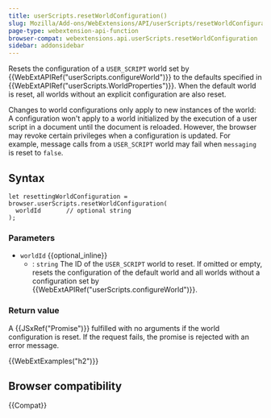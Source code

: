 ```yaml
---
title: userScripts.resetWorldConfiguration()
slug: Mozilla/Add-ons/WebExtensions/API/userScripts/resetWorldConfiguration
page-type: webextension-api-function
browser-compat: webextensions.api.userScripts.resetWorldConfiguration
sidebar: addonsidebar
---
```


Resets the configuration of a `USER_SCRIPT` world set by {{WebExtAPIRef("userScripts.configureWorld")}} to the defaults specified in {{WebExtAPIRef("userScripts.WorldProperties")}}. When the default world is reset, all worlds without an explicit configuration are also reset.

Changes to world configurations only apply to new instances of the world: A configuration won't apply to a world initialized by the execution of a user script in a document until the document is reloaded. However, the browser may revoke certain privileges when a configuration is updated. For example, message calls from a `USER_SCRIPT` world may fail when `messaging` is reset to `false`.

## Syntax

```js-nolint
let resettingWorldConfiguration = browser.userScripts.resetWorldConfiguration(
  worldId       // optional string
);
```

### Parameters

- `worldId` {{optional_inline}}
  - : `string` The ID of the `USER_SCRIPT` world to reset. If omitted or empty, resets the configuration of the default world and all worlds without a configuration set by {{WebExtAPIRef("userScripts.configureWorld")}}.

### Return value

A {{JSxRef("Promise")}} fulfilled with no arguments if the world configuration is reset. If the request fails, the promise is rejected with an error message.

{{WebExtExamples("h2")}}

## Browser compatibility

{{Compat}}
